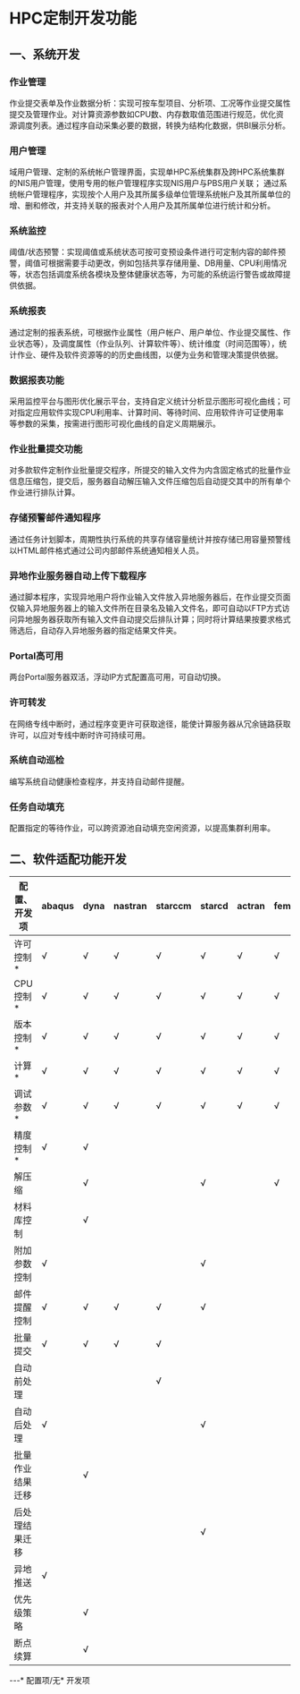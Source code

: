 # HPC定制开发功能

 

## 一、系统开发

### 作业管理

作业提交表单及作业数据分析：实现可按车型项目、分析项、工况等作业提交属性提交及管理作业。对计算资源参数如CPU数、内存数取值范围进行规范，优化资源调度列表。通过程序自动采集必要的数据，转换为结构化数据，供BI展示分析。

### 用户管理

域用户管理、定制的系统帐户管理界面，实现单HPC系统集群及跨HPC系统集群的NIS用户管理，使用专用的帐户管理程序实现NIS用户与PBS用户关联； 通过系统帐户管理程序，实现按个人用户及其所属多级单位管理系统帐户及其所属单位的增、删和修改，并支持关联的报表对个人用户及其所属单位进行统计和分析。

### 系统监控

阈值/状态预警：实现阈值或系统状态可按可变预设条件进行可定制内容的邮件预警，阈值可根据需要手动更改，例如包括共享存储用量、DB用量、CPU利用情况等，状态包括调度系统各模块及整体健康状态等，为可能的系统运行警告或故障提供依据。

### 系统报表

通过定制的报表系统，可根据作业属性（用户帐户、用户单位、作业提交属性、作业状态等），及调度属性（作业队列、计算软件等）、统计维度（时间范围等），统计作业、硬件及软件资源等的的历史曲线图，以便为业务和管理决策提供依据。

### 数据报表功能

采用监控平台与图形优化展示平台，支持自定义统计分析显示图形可视化曲线；可对指定应用软件实现CPU利用率、计算时间、等待时间、应用软件许可证使用率等参数的采集，按需进行图形可视化曲线的自定义周期展示。



### 作业批量提交功能

对多款软件定制作业批量提交程序，所提交的输入文件为内含固定格式的批量作业信息压缩包，提交后，服务器自动解压输入文件压缩包后自动提交其中的所有单个作业进行排队计算。



### 存储预警邮件通知程序

通过任务计划脚本，周期性执行系统的共享存储容量统计并按存储已用容量预警线以HTML邮件格式通过公司内部邮件系统通知相关人员。



### 异地作业服务器自动上传下载程序

通过脚本程序，实现异地用户将作业输入文件放入异地服务器后，在作业提交页面仅输入异地服务器上的输入文件所在目录名及输入文件名，即可自动以FTP方式访问异地服务器获取所有输入文件自动提交后排队计算；同时将计算结果按要求格式筛选后，自动存入异地服务器的指定结果文件夹。



### Portal高可用

两台Portal服务器双活，浮动IP方式配置高可用，可自动切换。




### 许可转发

在网络专线中断时，通过程序变更许可获取途径，能使计算服务器从冗余链路获取许可，以应对专线中断时许可持续可用。



### 系统自动巡检

编写系统自动健康检查程序，并支持自动邮件提醒。



### 任务自动填充

配置指定的等待作业，可以跨资源池自动填充空闲资源，以提高集群利用率。



## 二、软件适配功能开发


| 配置、开发项 | abaqus | dyna | nastran | starccm | starcd | actran | femfat | optistruct | su2 | taitherm |
| ---------- | ------ | ---- | ------- | ------- | ------ | ------ | ------ | ---------- | ---- | -------- |
| 许可控制* | √ | √ | √ | √ | √ | √ | √ | √ | √ | √ |
| CPU控制* | √ | √ | √ | √ | √ | √ | √ | √ | √ | √ |
| 版本控制* | √ | √ | √ | √ | √ | √ | √ | √ | √ | √ |
| 计算* | √ | √ | √ | √ | √ | √ | √ | √ | √ | √ |
| 调试参数* | √ | √ | √ | √ | √ | √ | √ | √ | √ | √ |
| 精度控制* | √ | √ | | | | | | | | |
| 解压缩 | | √ | | | √ | | √ | √ | | |
| 材料库控制 | | √ | | | | | | | | |
| 附加参数控制 | √ | | | | √ | | | | | |
| 邮件提醒控制 | √ | √ | √ | √ | √ | | | | | |
| 批量提交 | √ | √ | √ | √ | | | | | | |
| 自动前处理 | | | | √ | | | | | | |
| 自动后处理 | √ | | | | √ | | | | | |
| 批量作业结果迁移 | | √ | | | | | | | | |
| 后处理结果迁移 | | | | | √ | | | | | |
| 异地推送 | √ | | | | | | | | | |
| 优先级策略 | | √ | | | | | | | | |
| 断点续算 | | √ | | | | | | | |  |

---* 配置项/无* 开发项